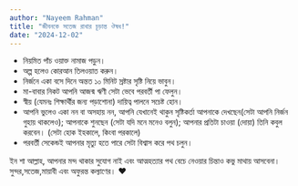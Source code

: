 ```yaml
---
author: "Nayeem Rahman"
title: "জীবনকে সতেজ রাখার চূড়ান্ত ঔষধ!"
date: "2024-12-02"
---
```


- নিয়মিত পাঁচ ওয়াক্ত নামাজ পড়ুন।
- অল্প হলেও কোরআন তিলওয়াত করুন।
- নির্জনে একা বসে দিনে অন্তত ১০ মিনিট স্রষ্টার সৃষ্টি নিয়ে ভাবুন।
- মা-বাবার নিকট আপনি আজন্ম ঋণী সেটা ভেবে পরবর্তী পা ফেলুন।
- স্বীয় (যেমনঃ শিক্ষার্থীর জন্য পড়াশোনা) দায়িত্ব পালনে সচেষ্ট হোন।
- আপনি ভুলেও একা নন বা অসহায় নন, আপনি যেখানেই থাকুন সৃষ্টিকর্তা আপনাকে দেখছেন(সেটা আপনি নির্জন গুহায় থাকলেও); আপনাকে শুনছেন (সেটা যদি মনে মনেও বলুন); আপনার প্রতিটা চাওয়া (দোয়া) তিনি কবুল করবেন। (সেটা হোক ইহকালে, কিংবা পরকালে)
- পরবর্তী সেকেন্ডই আপনার মৃত্যু হতে পারে সেটা বিশ্বাস করে পথ চলুন।

ইন শা আল্লাহ, আপনার মন্দ থাকার সুযোগ নাই এবং আত্মহত্যার পথ বেচে নেওয়ার চিন্তাও কভু মাথায় আসবেনা। সুন্দর,সতেজ,মায়াবী এবং অফুরন্ত কল্যাণের। ❤️
